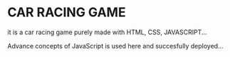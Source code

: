 # CAR RACING GAME 

it is a car racing game purely made with HTML, CSS, JAVASCRIPT...

Advance concepts of JavaScript is used here and succesfully deployed...
